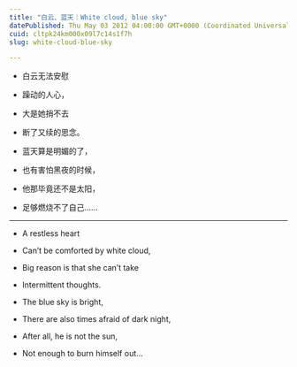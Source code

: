 ```yaml
---
title: "白云、蓝天｜White cloud, blue sky"
datePublished: Thu May 03 2012 04:00:00 GMT+0000 (Coordinated Universal Time)
cuid: cltpk24km000x09l7c14s1f7h
slug: white-cloud-blue-sky

---
```


* 白云无法安慰
    
* 躁动的人心，
    
* 大是她捎不去
    
* 断了又续的思念。
    
* 蓝天算是明媚的了，
    
* 也有害怕黑夜的时候，
    
* 他那毕竟还不是太阳，
    
* 足够燃烧不了自己……
    

---

* A restless heart
    
* Can’t be comforted by white cloud,
    
* Big reason is that she can’t take
    
* Intermittent thoughts.
    
* The blue sky is bright,
    
* There are also times afraid of dark night,
    
* After all, he is not the sun,
    
* Not enough to burn himself out...